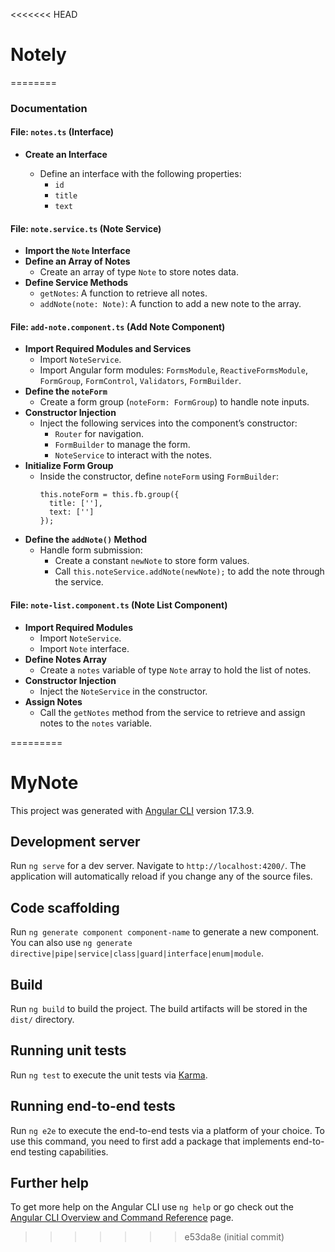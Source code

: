 <<<<<<< HEAD
# Notely
========
<h3>Documentation</h3>

<h4>File: <code>notes.ts</code> (Interface)</h4>
<ul>
  <li><strong>Create an Interface</strong></li>
  <ul>
    <li>Define an interface with the following properties:
      <ul>
        <li><code>id</code></li>
        <li><code>title</code></li>
        <li><code>text</code></li>
      </ul>
    </li>
  </ul>
</ul>

<h4>File: <code>note.service.ts</code> (Note Service)</h4>
<ul>
  <li><strong>Import the <code>Note</code> Interface</strong></li>
  <li><strong>Define an Array of Notes</strong>
    <ul>
      <li>Create an array of type <code>Note</code> to store notes data.</li>
    </ul>
  </li>
  <li><strong>Define Service Methods</strong>
    <ul>
      <li><code>getNotes</code>: A function to retrieve all notes.</li>
      <li><code>addNote(note: Note)</code>: A function to add a new note to the array.</li>
    </ul>
  </li>
</ul>

<h4>File: <code>add-note.component.ts</code> (Add Note Component)</h4>
<ul>
  <li><strong>Import Required Modules and Services</strong>
    <ul>
      <li>Import <code>NoteService</code>.</li>
      <li>Import Angular form modules: <code>FormsModule</code>, <code>ReactiveFormsModule</code>, <code>FormGroup</code>, <code>FormControl</code>, <code>Validators</code>, <code>FormBuilder</code>.</li>
    </ul>
  </li>
  <li><strong>Define the <code>noteForm</code></strong>
    <ul>
      <li>Create a form group (<code>noteForm: FormGroup</code>) to handle note inputs.</li>
    </ul>
  </li>
  <li><strong>Constructor Injection</strong>
    <ul>
      <li>Inject the following services into the component’s constructor:
        <ul>
          <li><code>Router</code> for navigation.</li>
          <li><code>FormBuilder</code> to manage the form.</li>
          <li><code>NoteService</code> to interact with the notes.</li>
        </ul>
      </li>
    </ul>
  </li>
  <li><strong>Initialize Form Group</strong>
    <ul>
      <li>Inside the constructor, define <code>noteForm</code> using <code>FormBuilder</code>:
        <pre><code>this.noteForm = this.fb.group({
  title: [''],
  text: ['']
});</code></pre>
      </li>
    </ul>
  </li>
  <li><strong>Define the <code>addNote()</code> Method</strong>
    <ul>
      <li>Handle form submission:
        <ul>
          <li>Create a constant <code>newNote</code> to store form values.</li>
          <li>Call <code>this.noteService.addNote(newNote);</code> to add the note through the service.</li>
        </ul>
      </li>
    </ul>
  </li>
</ul>

<h4>File: <code>note-list.component.ts</code> (Note List Component)</h4>
<ul>
  <li><strong>Import Required Modules</strong>
    <ul>
      <li>Import <code>NoteService</code>.</li>
      <li>Import <code>Note</code> interface.</li>
    </ul>
  </li>
  <li><strong>Define Notes Array</strong>
    <ul>
      <li>Create a <code>notes</code> variable of type <code>Note</code> array to hold the list of notes.</li>
    </ul>
  </li>
  <li><strong>Constructor Injection</strong>
    <ul>
      <li>Inject the <code>NoteService</code> in the constructor.</li>
    </ul>
  </li>
  <li><strong>Assign Notes</strong>
    <ul>
      <li>Call the <code>getNotes</code> method from the service to retrieve and assign notes to the <code>notes</code> variable.</li>
    </ul>
  </li>
</ul>

=========
# MyNote

This project was generated with [Angular CLI](https://github.com/angular/angular-cli) version 17.3.9.

## Development server

Run `ng serve` for a dev server. Navigate to `http://localhost:4200/`. The application will automatically reload if you change any of the source files.

## Code scaffolding

Run `ng generate component component-name` to generate a new component. You can also use `ng generate directive|pipe|service|class|guard|interface|enum|module`.

## Build

Run `ng build` to build the project. The build artifacts will be stored in the `dist/` directory.

## Running unit tests

Run `ng test` to execute the unit tests via [Karma](https://karma-runner.github.io).

## Running end-to-end tests

Run `ng e2e` to execute the end-to-end tests via a platform of your choice. To use this command, you need to first add a package that implements end-to-end testing capabilities.

## Further help

To get more help on the Angular CLI use `ng help` or go check out the [Angular CLI Overview and Command Reference](https://angular.io/cli) page.
>>>>>>> e53da8e (initial commit)

